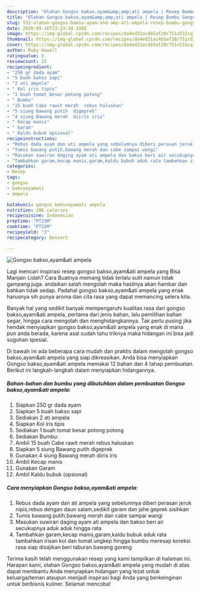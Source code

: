 ```yaml
---
description: "Olahan Gongso bakso,ayam&amp;amp;ati ampela | Resep Bumbu Gongso bakso,ayam&amp;amp;ati ampela Yang Bisa Manjain Lidah"
title: "Olahan Gongso bakso,ayam&amp;amp;ati ampela | Resep Bumbu Gongso bakso,ayam&amp;amp;ati ampela Yang Bisa Manjain Lidah"
slug: 552-olahan-gongso-bakso-ayam-and-amp-ati-ampela-resep-bumbu-gongso-bakso-ayam-and-amp-ati-ampela-yang-bisa-manjain-lidah
date: 2020-09-16T23:23:34.338Z
image: https://img-global.cpcdn.com/recipes/da4ed31ac4b5af20/751x532cq70/gongso-baksoayamati-ampela-foto-resep-utama.jpg
thumbnail: https://img-global.cpcdn.com/recipes/da4ed31ac4b5af20/751x532cq70/gongso-baksoayamati-ampela-foto-resep-utama.jpg
cover: https://img-global.cpcdn.com/recipes/da4ed31ac4b5af20/751x532cq70/gongso-baksoayamati-ampela-foto-resep-utama.jpg
author: Ruby Howell
ratingvalue: 3
reviewcount: 15
recipeingredient:
- "250 gr dada ayam"
- "5 buah bakso sapi"
- "2 ati ampela"
- " Kol iris tipis"
- "1 buah tomat besar potong potong"
- " Bumbu"
- "15 buah Cabe rawit merah  rebus haluskan"
- "5 siung Bawang putih  digeprek"
- "4 siung Bawang merah  diiris iris"
- " Kecap manis"
- " Garam"
- " Kaldu bubuk opsional"
recipeinstructions:
- "Rebus dada ayam dan ati ampela yang sebelumnya diberi perasan jeruk nipis,rebus dengan daun salam,sedikit garam dan jahe geprek sisihkan"
- "Tumis bawang putih,bawang merah dan cabe sampai wangi"
- "Masukan suwiran daging ayam ati ampela dan bakso beri air secukupnya aduk aduk hingga rata"
- "Tambahkan garam,kecap manis,garam,kaldu bubuk aduk rata tambahkan irisan kol dan tomat ungkep hingga bumbu meresap koreksi rasa siap disajikan beri taburan bawang goreng"
categories:
- Resep
tags:
- gongso
- baksoayamati
- ampela

katakunci: gongso baksoayamati ampela 
nutrition: 206 calories
recipecuisine: Indonesian
preptime: "PT15M"
cooktime: "PT32M"
recipeyield: "3"
recipecategory: Dessert

---
```



![Gongso bakso,ayam&amp;ati ampela](https://img-global.cpcdn.com/recipes/da4ed31ac4b5af20/751x532cq70/gongso-baksoayamati-ampela-foto-resep-utama.jpg)

Lagi mencari inspirasi resep gongso bakso,ayam&amp;ati ampela yang Bisa Manjain Lidah? Cara Buatnya memang tidak terlalu sulit namun tidak gampang juga. andaikan salah mengolah maka hasilnya akan hambar dan bahkan tidak sedap. Padahal gongso bakso,ayam&amp;ati ampela yang enak harusnya sih punya aroma dan cita rasa yang dapat memancing selera kita.

Banyak hal yang sedikit banyak mempengaruhi kualitas rasa dari gongso bakso,ayam&amp;ati ampela, pertama dari jenis bahan, lalu pemilihan bahan segar, hingga cara mengolah dan menghidangkannya. Tak perlu pusing jika hendak menyiapkan gongso bakso,ayam&amp;ati ampela yang enak di mana pun anda berada, karena asal sudah tahu triknya maka hidangan ini bisa jadi suguhan spesial.




Di bawah ini ada beberapa cara mudah dan praktis dalam mengolah gongso bakso,ayam&amp;ati ampela yang siap dikreasikan. Anda bisa menyiapkan Gongso bakso,ayam&amp;ati ampela memakai 12 bahan dan 4 tahap pembuatan. Berikut ini langkah-langkah dalam menyiapkan hidangannya.

<!--inarticleads1-->

##### Bahan-bahan dan bumbu yang dibutuhkan dalam pembuatan Gongso bakso,ayam&amp;ati ampela:

1. Siapkan 250 gr dada ayam
1. Siapkan 5 buah bakso sapi
1. Sediakan 2 ati ampela
1. Siapkan  Kol iris tipis
1. Sediakan 1 buah tomat besar potong potong
1. Sediakan  Bumbu:
1. Ambil 15 buah Cabe rawit merah  rebus haluskan
1. Siapkan 5 siung Bawang putih  digeprek
1. Gunakan 4 siung Bawang merah  diiris iris
1. Ambil  Kecap manis
1. Gunakan  Garam
1. Ambil  Kaldu bubuk (opsional)




<!--inarticleads2-->

##### Cara menyiapkan Gongso bakso,ayam&amp;ati ampela:

1. Rebus dada ayam dan ati ampela yang sebelumnya diberi perasan jeruk nipis,rebus dengan daun salam,sedikit garam dan jahe geprek sisihkan
1. Tumis bawang putih,bawang merah dan cabe sampai wangi
1. Masukan suwiran daging ayam ati ampela dan bakso beri air secukupnya aduk aduk hingga rata
1. Tambahkan garam,kecap manis,garam,kaldu bubuk aduk rata tambahkan irisan kol dan tomat ungkep hingga bumbu meresap koreksi rasa siap disajikan beri taburan bawang goreng




Terima kasih telah menggunakan resep yang kami tampilkan di halaman ini. Harapan kami, olahan Gongso bakso,ayam&amp;ati ampela yang mudah di atas dapat membantu Anda menyiapkan hidangan yang lezat untuk keluarga/teman ataupun menjadi inspirasi bagi Anda yang berkeinginan untuk berbisnis kuliner. Selamat mencoba!
